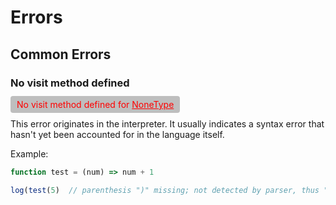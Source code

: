 # Errors
## Common Errors
### No visit method defined
<span style="color: red; background-color: #00000040; padding: 5px 10px; border-radius: 4px;">
No visit method defined for <u>NoneType</u>
</span>

This error originates in the interpreter.
It usually indicates a syntax error that hasn't
yet been accounted for in the language itself.

Example:
```js
function test = (num) => num + 1

log(test(5)  // parenthesis ")" missing; not detected by parser, thus "No visit method" error
```
